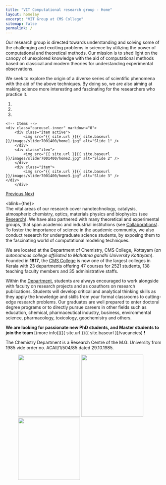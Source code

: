 ```yaml
---
title: "VIT Computational research group - Home"
layout: homelay
excerpt: "VIT Group at CMS College"
sitemap: false
permalink: /
---
```


Our research group is directed towards understanding and solving some of the challenging and exciting problems in science by utilizing the power of computational and theoretical methods. Our mission is to shed light on the canopy of unexplored knowledge with the aid of computational methods based on classical and modern theories for understanding experimental observations. 

We seek to explore the origin of a diverse series of scientific phenomena with the aid of the above techniques. By doing so, we are also aiming at making science more interesting and fascinating for the researchers who practice it. 
<div markdown="0" id="carousel" class="carousel slide" data-ride="carousel" data-interval="4000" data-pause="hover" >
    <!-- Menu -->
    <ol class="carousel-indicators">
        <li data-target="#carousel" data-slide-to="0" class="active"></li>
        <li data-target="#carousel" data-slide-to="1"></li>
        <li data-target="#carousel" data-slide-to="2"></li>
    </ol>

    <!-- Items -->
    <div class="carousel-inner" markdown="0">
        <div class="item active">
            <img src="{{ site.url }}{{ site.baseurl }}/images/slider7001400/home1.jpg" alt="Slide 1" />
        </div>
        <div class="item">
            <img src="{{ site.url }}{{ site.baseurl }}/images/slider7001400/home2.jpg" alt="Slide 2" />
        </div>
        <div class="item">
            <img src="{{ site.url }}{{ site.baseurl }}/images/slider7001400/home3.jpg" alt="Slide 3" />
    </div>
        </div>
  <a class="left carousel-control" href="#carousel" role="button" data-slide="prev">
    <span class="glyphicon glyphicon-chevron-left" aria-hidden="true"></span>
    <span class="sr-only">Previous</span>
  </a>
  <a class="right carousel-control" href="#carousel" role="button" data-slide="next">
    <span class="glyphicon glyphicon-chevron-right" aria-hidden="true"></span>
    <span class="sr-only">Next</span>
  </a>
</div>
    
    
<blink={the}>    
The vital areas of our research cover nanotechnology, catalysis, atmospheric chemistry, optics, materials physics and biophysics (see [Research](research)). We have also partnered with many theoretical and experimental groups, that span academic and industrial institutions (see [Collaborations](Collaborations)). To foster the importance of science in the academic community, we also conduct research for undergraduate science students, by exposing them to the fascinating world of computational modeling techniques.

We are located at the Department of Chemistry, CMS College, Kottayam (*an autonomous college affiliated to Mahatma gandhi University Kottayam*). Founded in **1817**, the [CMS College](https://cmscollege.ac.in/) is now one of the largest colleges in Kerala with 23 departments offering 47 courses for 2521 students, 138 teaching faculty members and 35 administrative staffs.

Within the [Department](https://cmscollege.ac.in/department-of-chemistry.html?dept_id=8), students are always encouraged to work alongside with faculty on research projects and as coauthors on research publications. Students will develop critical and analytical thinking skills as they apply the knowledge and skills from your formal classrooms to cutting-edge research problems. Our graduates are well prepared to enter doctoral degree programs or to directly pursue careers in other fields such as education,  chemical, pharmaceutical industry, business, environmental science, pharmacology, toxicology, geochemistry and others.

 **We are  looking for passionate new PhD students, and Master students to join the team** [(more info)]({{ site.url }}{{ site.baseurl }}/vacancies) **!**

The Chemistry Department is a Research Centre of the M.G. University from 1985 vide order no. ACAII/1/504/85 dated 29.10.1985.


<figure class="single">
  <img src="{{ site.url }}{{ site.baseurl }}/images/csir.jpg" style="width: 200px">
    <img src="{{ site.url }}{{ site.baseurl }}/images/inspire.jpg" style="width: 200px">
 <img src="{{ site.url }}{{ site.baseurl }}/images/ugc.jpg" style="width: 200px">
</figure>
